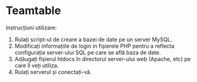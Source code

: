 # Teamtable

Instrucțiuni utilizare:
1. Rulați script-ul de creare a bazei de date pe un server MySQL.
2. Modificați informațiile de login in fișierele PHP pentru a reflecta configurația server-ului SQL pe care se află baza de date.
3. Adăugați fișierul htdocs în directorul server-ului web (Apache, etc) pe care îl veți utiliza.
4. Rulați serverul și conectați-vă.
